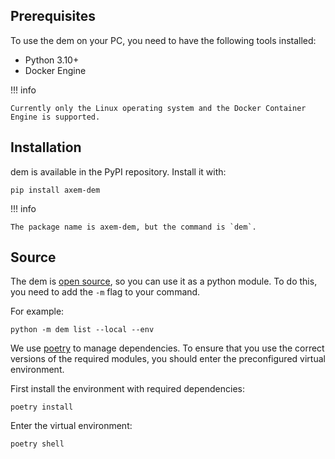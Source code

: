 ## Prerequisites

To use the dem on your PC, you need to have the following tools installed:

- Python 3.10+
- Docker Engine

!!! info

    Currently only the Linux operating system and the Docker Container Engine is supported.

## Installation

dem is available in the PyPI repository. Install it with:

    pip install axem-dem

!!! info

    The package name is axem-dem, but the command is `dem`.

## Source

The dem is [open source](https://github.com/axem-solutions/dem), so you can use it as a python 
module. To do this, you need to add the `-m` flag to your command.

For example:

    python -m dem list --local --env

We use [poetry](https://python-poetry.org/) to manage dependencies. To ensure that you use the 
correct versions of the required modules, you should enter the preconfigured virtual environment.

First install the environment with required dependencies:

    poetry install

Enter the virtual environment:

    poetry shell